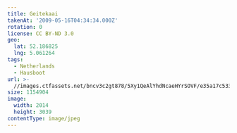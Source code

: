 ```yaml
---
title: Geitekaai
takenAt: '2009-05-16T04:34:34.000Z'
rotation: 0
license: CC BY-ND 3.0
geo:
  lat: 52.186825
  lng: 5.061264
tags:
  - Netherlands
  - Hausboot
url: >-
  //images.ctfassets.net/bncv3c2gt878/5Xy1QeAlYhdNcaeHYrSOVF/e35a17c5333890c42be5e49dd4d078bf/geitekaai_4356561396_o
size: 1154904
image:
  width: 2014
  height: 3039
contentType: image/jpeg
---
```


